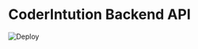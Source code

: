 # CoderIntution Backend API
![Deploy](https://github.com/davidhqr/CoderIntuition-API/workflows/Deploy/badge.svg?branch=master)
